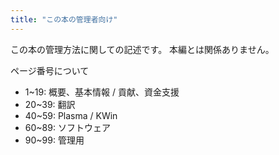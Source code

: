 ```yaml
---
title: "この本の管理者向け"
---
```

この本の管理方法に関しての記述です。
本編とは関係ありません。

ページ番号について
- 1~19: 概要、基本情報 / 貢献、資金支援
- 20~39: 翻訳
- 40~59: Plasma / KWin
- 60~89: ソフトウェア
- 90~99: 管理用
